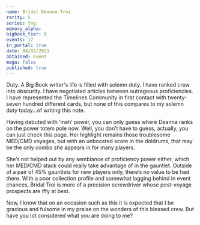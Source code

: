 ```yaml
---
name: Bridal Deanna Troi
rarity: 5
series: tng
memory_alpha:
bigbook_tier: 8
events: 17
in_portal: true
date: 04/02/2021
obtained: Event
mega: false
published: true
---
```


Duty. A Big Book writer's life is filled with solemn duty. I have ranked crew into obscurity. I have negotiated articles between outrageous proficiencies. I have represented the Timelines Community in first contact with twenty-seven hundred different cards, but none of this compares to my solemn duty today...of writing this note.

Having debuted with ‘meh’ power, you can only guess where Deanna ranks on the power totem pole now. Well, you don’t have to guess, actually, you can just check this page. Her highlight remains those troublesome MED/CMD voyages, but with an unboosted score in the doldrums, that may be the only combo she appears in for many players.

She’s not helped out by any semblance of proficiency power either, which her MED/CMD stack could really take advantage of in the gauntlet. Outside of a pair of 45% gauntlets for new players only, there’s no value to be had there. With a poor collection profile and somewhat lagging behind in event chances, Bridal Troi is more of a precision screwdriver whose post-voyage prospects are iffy at best. 

Now, I know that on an occasion such as this it is expected that I be gracious and fulsome in my praise on the wonders of this blessed crew. But have you lot considered what you are doing to me?
